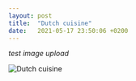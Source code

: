 ```yaml
---
layout: post
title:  "Dutch cuisine"
date:   2021-05-17 23:50:06 +0200
---
```


*test image upload*

![Dutch cuisine](assets/img/dutch-cuisine.jpeg)
